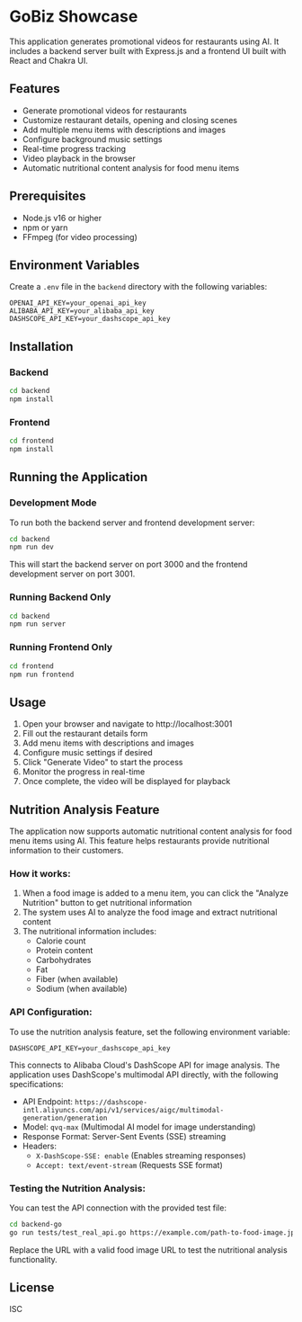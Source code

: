 # GoBiz Showcase

This application generates promotional videos for restaurants using AI. It includes a backend server built with Express.js and a frontend UI built with React and Chakra UI.

## Features

- Generate promotional videos for restaurants
- Customize restaurant details, opening and closing scenes
- Add multiple menu items with descriptions and images
- Configure background music settings
- Real-time progress tracking
- Video playback in the browser
- Automatic nutritional content analysis for food menu items

## Prerequisites

- Node.js v16 or higher
- npm or yarn
- FFmpeg (for video processing)

## Environment Variables

Create a `.env` file in the `backend` directory with the following variables:

```
OPENAI_API_KEY=your_openai_api_key
ALIBABA_API_KEY=your_alibaba_api_key
DASHSCOPE_API_KEY=your_dashscope_api_key
```

## Installation

### Backend

```bash
cd backend
npm install
```

### Frontend

```bash
cd frontend
npm install
```

## Running the Application

### Development Mode

To run both the backend server and frontend development server:

```bash
cd backend
npm run dev
```

This will start the backend server on port 3000 and the frontend development server on port 3001.

### Running Backend Only

```bash
cd backend
npm run server
```

### Running Frontend Only

```bash
cd frontend
npm run frontend
```

## Usage

1. Open your browser and navigate to http://localhost:3001
2. Fill out the restaurant details form
3. Add menu items with descriptions and images
4. Configure music settings if desired
5. Click "Generate Video" to start the process
6. Monitor the progress in real-time
7. Once complete, the video will be displayed for playback

## Nutrition Analysis Feature

The application now supports automatic nutritional content analysis for food menu items using AI. This feature helps restaurants provide nutritional information to their customers.

### How it works:

1. When a food image is added to a menu item, you can click the "Analyze Nutrition" button to get nutritional information
2. The system uses AI to analyze the food image and extract nutritional content
3. The nutritional information includes:
   - Calorie count
   - Protein content
   - Carbohydrates
   - Fat
   - Fiber (when available)
   - Sodium (when available)

### API Configuration:

To use the nutrition analysis feature, set the following environment variable:

```
DASHSCOPE_API_KEY=your_dashscope_api_key
```

This connects to Alibaba Cloud's DashScope API for image analysis. The application uses DashScope's multimodal API directly, with the following specifications:

- API Endpoint: `https://dashscope-intl.aliyuncs.com/api/v1/services/aigc/multimodal-generation/generation`
- Model: `qvq-max` (Multimodal AI model for image understanding)
- Response Format: Server-Sent Events (SSE) streaming
- Headers:
  - `X-DashScope-SSE: enable` (Enables streaming responses)
  - `Accept: text/event-stream` (Requests SSE format)

### Testing the Nutrition Analysis:

You can test the API connection with the provided test file:

```bash
cd backend-go
go run tests/test_real_api.go https://example.com/path-to-food-image.jpg
```

Replace the URL with a valid food image URL to test the nutritional analysis functionality.

## License

ISC
